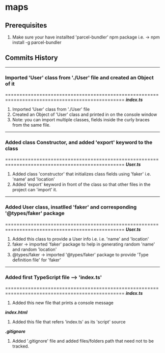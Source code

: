 # maps

## Prerequisites
1. Make sure your have installted 'parcel-bundler' npm package i.e. -> npm install -g parcel-bundler


## Commits History

************************************************************************************************
### Imported 'User' class from './User' file and created an Object of it
================================================================================================
***index.ts***
1. Imported 'User' class from './User' file
2. Created an Object of 'User' class and printed in on the console window
3. Note: you can import multiple classes, fields inside the curly braces from the same file.


************************************************************************************************
### Added class Constructor, and added 'export' keyword to the class
================================================================================================
***User.ts***
1. Added class 'constructor' that initializes class fields using 'faker' i.e. 'name' and 'location'
2. Added 'export' keyword in front of the class so that other files in the project can 'import' it.


************************************************************************************************
### Added User class, insatlled 'faker' and corresponding '@types/faker' package
================================================================================================
***User.ts***
1. Added this class to provide a User info i.e. i.e. 'name' and 'location'
2. faker -> imported 'faker' package to help in generating random 'name' and random 'location'
3. @types/faker -> imported '@types/faker' package to provide 'Type definition file' for 'faker'


************************************************************************************************
### Added first TypeScript file --> 'index.ts'
================================================================================================
***index.ts***
1. Added this new file that prints a console message

***index.html***
1. Added this file that refers 'index.ts' as its 'script' source

***.gitignore***
1. Added '.gitignore' file and added files/folders path that need not to be tracked.